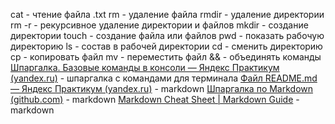 cat - чтение файла .txt
rm - удаление файла
rmdir - удаление директории
rm -r - рекурсивное удаление директории и файлов
mkdir - создание директории
touch - создание файла или файлов
pwd - показать рабочую директорию
ls - состав в рабочей директории
cd - сменить директорию
cp - копировать файл
mv - переместить файл
&& - объединять команды
[Шпаргалка. Базовые команды в консоли — Яндекс Практикум (yandex.ru)](https://practicum.yandex.ru/trainer/git-basics/lesson/fe0bcd71-f592-423b-bb81-27c37a6a115b/) - шпаргалка с командами для терминала
[Файл README.md — Яндекс Практикум (yandex.ru)](https://practicum.yandex.ru/trainer/git-basics/lesson/c6b9607c-e8bc-4446-89f9-c74522c3492f/) - markdown
[Шпаргалка по Markdown (github.com)](https://gist.github.com/fomvasss/8dd8cd7f88c67a4e3727f9d39224a84c) - markdown
[Markdown Cheat Sheet | Markdown Guide](https://www.markdownguide.org/cheat-sheet/) - markdown
